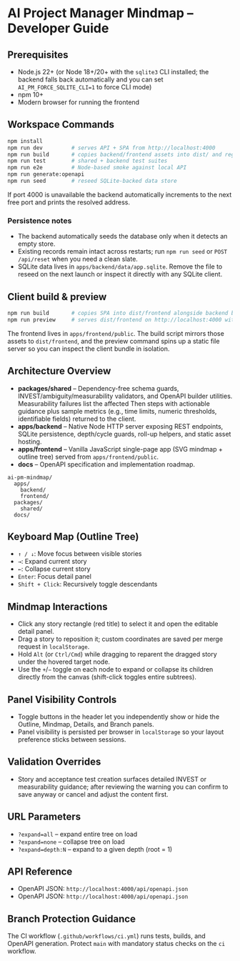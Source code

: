 # AI Project Manager Mindmap – Developer Guide

## Prerequisites
- Node.js 22+ (or Node 18+/20+ with the `sqlite3` CLI installed; the backend falls back automatically and you can set `AI_PM_FORCE_SQLITE_CLI=1` to force CLI mode)
- npm 10+
- Modern browser for running the frontend

## Workspace Commands
```bash
npm install
npm run dev         # serves API + SPA from http://localhost:4000
npm run build       # copies backend/frontend assets into dist/ and regenerates OpenAPI
npm run test        # shared + backend test suites
npm run e2e         # Node-based smoke against local API
npm run generate:openapi
npm run seed        # reseed SQLite-backed data store
```

If port 4000 is unavailable the backend automatically increments to the next free port and prints the resolved address.

### Persistence notes
- The backend automatically seeds the database only when it detects an empty store.
- Existing records remain intact across restarts; run `npm run seed` or `POST /api/reset` when you need a clean slate.
- SQLite data lives in `apps/backend/data/app.sqlite`. Remove the file to reseed on the next launch or inspect it directly with any SQLite client.

## Client build & preview
```bash
npm run build       # copies SPA into dist/frontend alongside backend bundle
npm run preview     # serves dist/frontend on http://localhost:4000 without API
```
The frontend lives in `apps/frontend/public`. The build script mirrors those assets to `dist/frontend`, and the preview command
spins up a static file server so you can inspect the client bundle in isolation.

## Architecture Overview
- **packages/shared** – Dependency-free schema guards, INVEST/ambiguity/measurability validators, and OpenAPI builder utilities. Measurability failures list the affected Then steps with actionable guidance plus sample metrics (e.g., time limits, numeric thresholds, identifiable fields) returned to the client.
- **apps/backend** – Native Node HTTP server exposing REST endpoints, SQLite persistence, depth/cycle guards, roll-up helpers, and static asset hosting.
- **apps/frontend** – Vanilla JavaScript single-page app (SVG mindmap + outline tree) served from `apps/frontend/public`.
- **docs** – OpenAPI specification and implementation roadmap.

```
ai-pm-mindmap/
  apps/
    backend/
    frontend/
  packages/
    shared/
  docs/
```

## Keyboard Map (Outline Tree)
- `↑ / ↓`: Move focus between visible stories
- `→`: Expand current story
- `←`: Collapse current story
- `Enter`: Focus detail panel
- `Shift + Click`: Recursively toggle descendants

## Mindmap Interactions
- Click any story rectangle (red title) to select it and open the editable detail panel.
- Drag a story to reposition it; custom coordinates are saved per merge request in `localStorage`.
- Hold `Alt` (or `Ctrl/Cmd`) while dragging to reparent the dragged story under the hovered target node.
- Use the `+`/`−` toggle on each node to expand or collapse its children directly from the canvas (shift-click toggles entire subtrees).

## Panel Visibility Controls
- Toggle buttons in the header let you independently show or hide the Outline, Mindmap, Details, and Branch panels.
- Panel visibility is persisted per browser in `localStorage` so your layout preference sticks between sessions.

## Validation Overrides
- Story and acceptance test creation surfaces detailed INVEST or measurability guidance; after reviewing the warning you can confirm to save anyway or cancel and adjust the content first.

## URL Parameters
- `?expand=all` – expand entire tree on load
- `?expand=none` – collapse tree on load
- `?expand=depth:N` – expand to a given depth (root = 1)

## API Reference
- OpenAPI JSON: `http://localhost:4000/api/openapi.json`
- OpenAPI JSON: `http://localhost:4000/api/openapi.json`

## Branch Protection Guidance
The CI workflow (`.github/workflows/ci.yml`) runs tests, builds, and OpenAPI generation. Protect `main` with mandatory status checks on the `ci` workflow.
